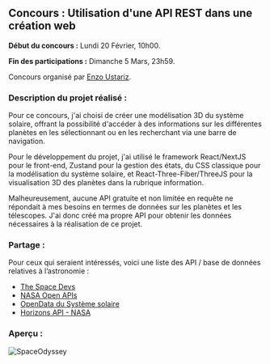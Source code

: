 ## Concours : Utilisation d'une API REST dans une création web 

**Début du concours :** Lundi 20 Février, 10h00. 

**Fin des participations :** Dimanche 5 Mars, 23h59.

Concours organisé par [Enzo Ustariz](https://www.ecole-du-web.net/).

### Description du projet réalisé :

Pour ce concours, j'ai choisi de créer une modélisation 3D du système solaire, offrant la possibilité d'accéder à des informations sur les différentes planètes en les sélectionnant ou en les recherchant via une barre de navigation.

Pour le développement du projet, j'ai utilisé le framework React/NextJS pour le front-end, Zustand pour la gestion des états, du CSS classique pour la modélisation du système solaire, et React-Three-Fiber/ThreeJS pour la visualisation 3D des planètes dans la rubrique information. 

Malheureusement, aucune API gratuite et non limitée en requête ne répondait à mes besoins en termes de données sur les planètes et les télescopes. J'ai donc créé ma propre API pour obtenir les données nécessaires à la réalisation de ce projet.

### Partage :

Pour ceux qui seraient intéressés, voici une liste des API / base de données relatives à l’astronomie : 

- [The Space Devs](https://thespacedevs.com/llapi)
- [NASA Open APIs](https://api.nasa.gov/)
- [OpenData du Système solaire](https://api.le-systeme-solaire.net/)
- [Horizons API - NASA](https://ssd.jpl.nasa.gov/horizons/app.html#/)

### Aperçu :

![SpaceOdyssey](https://user-images.githubusercontent.com/59047879/222121114-ba7086f8-6a64-48af-aca1-0993ba707770.png)

